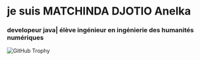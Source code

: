 # je suis MATCHINDA DJOTIO Anelka
### developeur java| élève ingénieur en ingénierie des humanités numériques

<img src="https://github-profile-trophy.vercel.app/?username=Matchinda Anelka&row=1&theme=darkhub&margin-w=15&no-bg=true" alt="GitHub Trophy">

